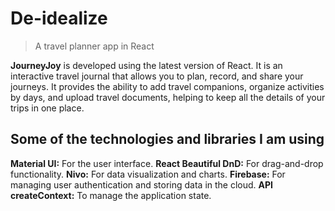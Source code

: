 # De-idealize
> A travel planner app in React

**JourneyJoy** is developed using the latest version of React. It is an interactive travel journal that allows you to plan, record, and share your journeys. It provides the ability to add travel companions, organize activities by days, and upload travel documents, helping to keep all the details of your trips in one place.

## Some of the technologies and libraries I am using

**Material UI:** For the user interface.
**React Beautiful DnD:** For drag-and-drop functionality.
**Nivo:** For data visualization and charts.
**Firebase:** For managing user authentication and storing data in the cloud.
**API createContext:** To manage the application state.